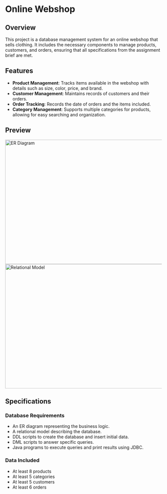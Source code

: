 # Online Webshop

## Overview
This project is a database management system for an online webshop that sells clothing. It includes the necessary components to manage products, customers, and orders, ensuring that all specifications from the assignment brief are met.

## Features
- **Product Management**: Tracks items available in the webshop with details such as size, color, price, and brand.
- **Customer Management**: Maintains records of customers and their orders.
- **Order Tracking**: Records the date of orders and the items included.
- **Category Management**: Supports multiple categories for products, allowing for easy searching and organization.

## Preview
<img src="https://github.com/user-attachments/assets/e4789fea-0ab7-4397-b9d3-354380865847" alt="ER Diagram" width="900" height="400">

<img src="https://github.com/user-attachments/assets/501d5427-27a1-44d1-a291-036dda65da02" alt="Relational Model" width="900" height="400">

## Specifications

### Database Requirements
- An ER diagram representing the business logic.
- A relational model describing the database.
- DDL scripts to create the database and insert initial data.
- DML scripts to answer specific queries.
- Java programs to execute queries and print results using JDBC.

### Data Included
- At least 8 products
- At least 5 categories
- At least 5 customers
- At least 6 orders
